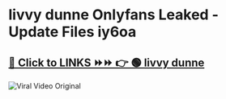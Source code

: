 
 # livvy dunne Onlyfans Leaked - Update Files iy6oa

## <h2><a href="https://clipsfans.com/livvy_dunne&ref=git">🔗 Click to LINKS ⏩⏩ 👉 🟢 livvy dunne </a></h2>

<a href="https://clipsfans.com/livvy_dunne&ref=git" rel="nofollow" data-target="animated-image.originalLink"><img src="https://i.ibb.co.com/xMMVF88/686577567.gif" alt="Viral Video Original" style="max-width: 100%; display: inline-block;" data-target="animated-image.originalImage"></a>

